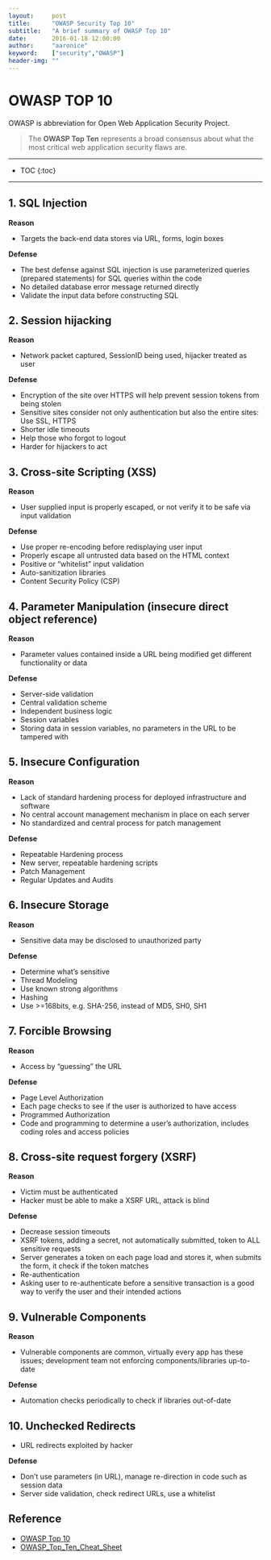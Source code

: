 ```yaml
---
layout:     post
title:      "OWASP Security Top 10"
subtitle:   "A brief summary of OWASP Top 10"
date:       2016-01-18 12:00:00
author:     "aaronice"
keyword:    ["security","OWASP"]
header-img: ""
---
```


# OWASP TOP 10

OWASP is abbreviation for Open Web Application Security Project.

> The **OWASP Top Ten** represents a broad consensus about what the most critical web application security flaws are.

---

* TOC
{:toc}

---


## 1. SQL Injection

**Reason**

* Targets the back-end data stores via URL, forms, login boxes

**Defense**

* The best defense against SQL injection is use parameterized queries (prepared statements) for SQL queries within the code
* No detailed database error message returned directly
* Validate the input data before constructing SQL



## 2. Session hijacking

**Reason**

* Network packet captured, SessionID being used, hijacker treated as user

**Defense**

* Encryption of the site over HTTPS will help prevent session tokens from being stolen
* Sensitive sites consider not only authentication but also the entire sites: Use SSL, HTTPS
* Shorter idle timeouts
* Help those who forgot to logout
* Harder for hijackers to act



## 3. Cross-site Scripting (XSS)

**Reason**

* User supplied input is properly escaped, or not verify it to be safe via input validation

**Defense**

* Use proper re-encoding before redisplaying user input
* Properly escape all untrusted data based on the HTML context
* Positive or “whitelist” input validation
* Auto-sanitization libraries
* Content Security Policy (CSP)



## 4. Parameter Manipulation (insecure direct object reference)

**Reason**

* Parameter values contained inside a URL being modified get different functionality or data

**Defense**

* Server-side validation
* Central validation scheme
* Independent business logic
* Session variables
* Storing data in session variables, no parameters in the URL to be tampered with



## 5. Insecure Configuration

**Reason**

* Lack of standard hardening process for deployed infrastructure and software
* No central account management mechanism in place on each server
* No standardized and central process for patch management

**Defense**

* Repeatable Hardening process
* New server, repeatable hardening scripts
* Patch Management
* Regular Updates and Audits



## 6. Insecure Storage

**Reason**

* Sensitive data may be disclosed to unauthorized party

**Defense**

* Determine what’s sensitive
* Thread Modeling
* Use known strong algorithms
* Hashing
* Use >=168bits, e.g. SHA-256, instead of MD5, SH0, SH1



## 7. Forcible Browsing

**Reason**

* Access by “guessing” the URL

**Defense**

* Page Level Authorization
* Each page checks to see if the user is authorized to have access
* Programmed Authorization
* Code and programming to determine a user’s authorization, includes coding roles and access policies


## 8. Cross-site request forgery (XSRF)

**Reason**

* Victim must be authenticated
* Hacker must be able to make a XSRF URL, attack is blind

**Defense**

* Decrease session timeouts
* XSRF tokens, adding a secret, not automatically submitted, token to ALL sensitive requests
* Server generates a token on each page load and stores it, when submits the form, it check if the token matches
* Re-authentication
* Asking user to re-authenticate before a sensitive transaction is a good way to verify the user and their intended actions



## 9. Vulnerable Components

**Reason**

* Vulnerable components are common, virtually every app has these issues; development team not enforcing components/libraries up-to-date

**Defense**

* Automation checks periodically to check if libraries out-of-date


## 10. Unchecked Redirects

* URL redirects exploited by hacker

**Defense**

* Don’t use parameters (in URL), manage re-direction in code such as session data
* Server side validation, check redirect URLs, use a whitelist





## Reference

* [OWASP Top 10](https://www.owasp.org/index.php/Category:OWASP_Top_Ten_Project)
* [OWASP_Top_Ten_Cheat_Sheet](https://www.owasp.org/index.php/OWASP_Top_Ten_Cheat_Sheet)
